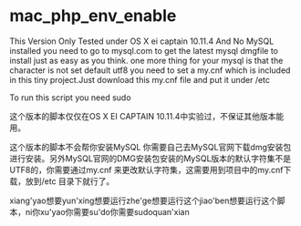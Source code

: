 # mac_php_env_enable
This Version Only Tested under OS X ei captain 10.11.4
And No MySQL installed you need to go to mysql.com to get the latest mysql dmgfile to install just as easy as you think.
one more thing for your mysql is that the character is not set default utf8 you need to set a my.cnf which is included in this tiny project.Just download this my.cnf file and put it under /etc

To run this script you need sudo 

这个版本的脚本仅仅在OS X EI CAPTAIN 10.11.4中实验过，不保证其他版本能用。

这个版本的脚本不会帮你安装MySQL 你需要自己去MySQL官网下载dmg安装包进行安装。另外MySQL官网的DMG安装包安装的MySQL版本的默认字符集不是UTF8的，你需要通过my.cnf 来更改默认字符集，这需要用到项目中的my.cnf下载，放到/etc 目录下就行了。

xiang'yao想要yun'xing想要运行zhe'ge想要运行这个jiao'ben想要运行这个脚本，ni你xu'yao你需要su'do你需要sudoquan'xian



